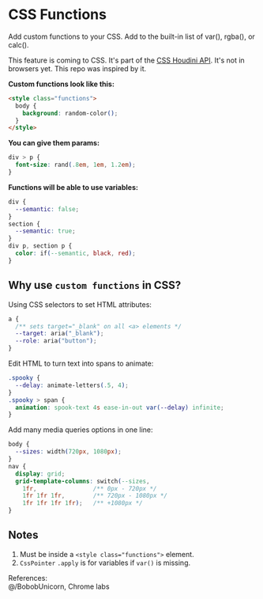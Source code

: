 # CSS Functions  
Add custom functions to your CSS. Add to the built-in list of var(), rgba(), or calc().  
  
This feature is coming to CSS. It's part of the [CSS Houdini API](https://developer.mozilla.org/en-US/docs/Web/Houdini). 
It's not in browsers yet. This repo was inspired by it.
  
**Custom functions look like this:**
```html
<style class="functions">
  body {
    background: random-color();
  }
</style>
```
  
**You can give them params:**
```css
div > p {
  font-size: rand(.8em, 1em, 1.2em);
}
```
  
**Functions will be able to use variables:**
```css
div {
  --semantic: false;
}
section {
  --semantic: true;
}
div p, section p {
  color: if(--semantic, black, red);
}
```
  
## Why use `custom functions` in CSS?
  
Using CSS selectors to set HTML attributes:
```css
a {
  /** sets target="_blank" on all <a> elements */
  --target: aria("_blank");
  --role: aria("button");
}
```
  
Edit HTML to turn text into spans to animate:
```css
.spooky {
  --delay: animate-letters(.5, 4);
}
.spooky > span {
  animation: spook-text 4s ease-in-out var(--delay) infinite;
}
```
  
Add many media queries options in one line:
```css
body {
  --sizes: width(720px, 1080px);
}
nav {
  display: grid;
  grid-template-columns: switch(--sizes, 
    1fr,                /** 0px - 720px */
    1fr 1fr 1fr,        /** 720px - 1080px */
    1fr 1fr 1fr 1fr);   /** +1080px */
}
```
  
  
## Notes
1. Must be inside a `<style class="functions">` element.
2. `CssPointer` `.apply` is for variables if `var()` is missing.
  
References:  
@/BobobUnicorn, Chrome labs  
